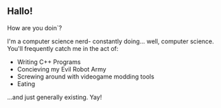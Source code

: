 ## Hallo!

How are you doin`?

I'm a computer science nerd- constantly doing... well, computer science. You'll frequently catch me in the act of:

* Writing C++ Programs
* Concieving my Evil Robot Army
* Screwing around with videogame modding tools
* Eating

...and just generally existing. Yay!
